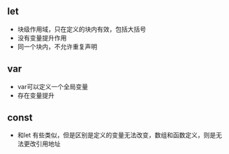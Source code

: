 ## let 

+ 块级作用域，只在定义的块内有效，包括大括号
+ 没有变量提升作用
+ 同一个块内，不允许重复声明

## var
+ var可以定义一个全局变量
+ 存在变量提升

## const

+ 和let 有些类似，但是区别是定义的变量无法改变，数组和函数定义，则是无法更改引用地址

